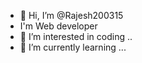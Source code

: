- 👋 Hi, I’m @Rajesh200315
- I'm Web developer 
- 👀 I’m interested in coding ..
- 🌱 I’m currently learning ...

<!---
Rajesh200315/Rajesh200315 is a ✨ special ✨ repository because its `README.md` (this file) appears on your GitHub profile.
You can click the Preview link to take a look at your changes.
--->
